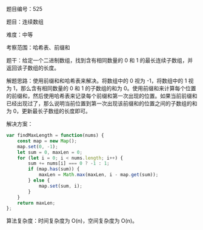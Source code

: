 题目编号：525

题目：连续数组

难度：中等

考察范围：哈希表、前缀和

题干：给定一个二进制数组，找到含有相同数量的 0 和 1 的最长连续子数组，并返回该子数组的长度。

解题思路：使用前缀和和哈希表来解决。将数组中的 0 视为 -1，将数组中的 1 视为 1，那么含有相同数量的 0 和 1 的子数组的和为 0。使用前缀和来计算每个位置的前缀和，然后使用哈希表来记录每个前缀和第一次出现的位置。如果当前前缀和已经出现过了，那么说明当前位置到第一次出现该前缀和的位置之间的子数组的和为 0，更新最长子数组的长度即可。

解决方案：

```javascript
var findMaxLength = function(nums) {
    const map = new Map();
    map.set(0, -1);
    let sum = 0, maxLen = 0;
    for (let i = 0; i < nums.length; i++) {
        sum += nums[i] === 0 ? -1 : 1;
        if (map.has(sum)) {
            maxLen = Math.max(maxLen, i - map.get(sum));
        } else {
            map.set(sum, i);
        }
    }
    return maxLen;
};
```

算法复杂度：时间复杂度为 O(n)，空间复杂度为 O(n)。